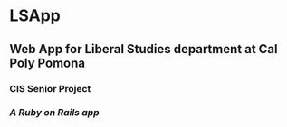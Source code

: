 # LSApp

## Web App for Liberal Studies department at Cal Poly Pomona

### CIS Senior Project

### _A Ruby on Rails app_